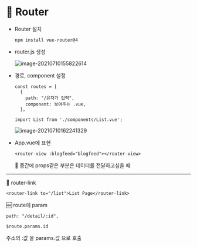 # :round_pushpin: Router

- Router 설치

  ```
  npm install vue-router@4
  ```

- router.js 생성

  ![image-20210710155822614](C:\Users\multicampus\AppData\Roaming\Typora\typora-user-images\image-20210710155822614.png)

- 경로, component 설정

  ```vue
  const routes = [
    {
      path: "/유저가 입력",
      component: 보여주는 .vue,
    },
  ```

  ```vue
  import List from './components/List.vue';
  ```

  ![image-20210710162241329](C:\Users\multicampus\AppData\Roaming\Typora\typora-user-images\image-20210710162241329.png)

- App.vue에 표현

  ```vue
  <router-view :blogfeed="blogfeed"></router-view>
  ```

  :checkered_flag: 중간에 props같은 부분은 데이터를 전달하고싶을 때

---

:flags: router-link

```vue
<router-link to="/list">List Page</router-link>
```

:new: route에 param

```
path: "/detail/:id",
```

```
$route.params.id
```

주소의 :값 을 params.값 으로 호출